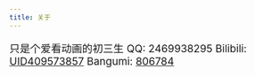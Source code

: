 ```yaml
---
title: 关于
---
```

只是个爱看动画的初三生
QQ: 2469938295
Bilibili: [UID409573857](https://space.bilibili.com/409573857)
Bangumi: [806784](https://bgm.tv/user/806784)

<style>
    p {font-size: 14pt;}
</style>